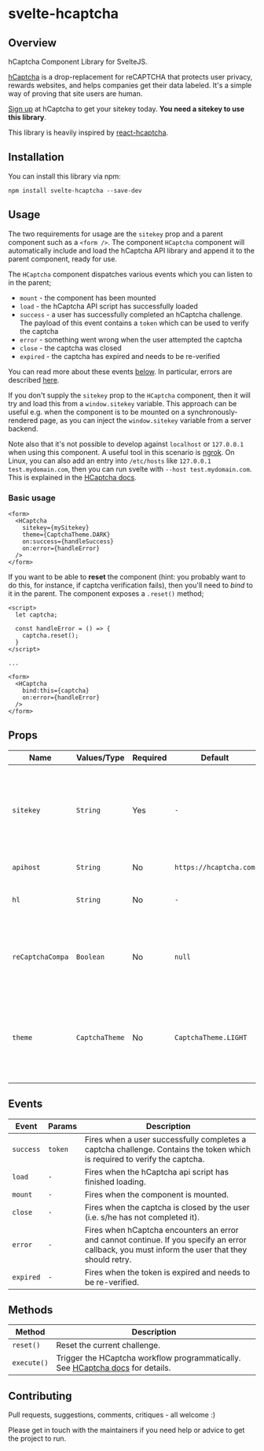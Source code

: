 # svelte-hcaptcha

## Overview

hCaptcha Component Library for SvelteJS.

[hCaptcha](https://www.hcaptcha.com/) is a drop-replacement for reCAPTCHA that protects user privacy, rewards websites, and helps companies get their data labeled. It's a
simple way of proving that site users are human.

[Sign up](https://www.hcaptcha.com/signup-interstitial) at hCaptcha to get your sitekey today. **You need a sitekey to use this library**.

This library is heavily inspired by [react-hcaptcha](https://github.com/hCaptcha/react-hcaptcha).

## Installation

You can install this library via npm:

`npm install svelte-hcaptcha --save-dev`

## Usage

The two requirements for usage are the `sitekey` prop and a parent component such as a `<form />`. The component `HCaptcha` component will automatically include and load the hCaptcha API library and append it to the parent component, ready for use.

The `HCaptcha` component dispatches various events which you can listen to in the parent;
 * `mount` - the component has been mounted
 * `load` - the hCaptcha API script has successfully loaded
 * `success` - a user has successfully completed an hCaptcha challenge. The payload of this event contains a `token` which can be used to verify the captcha
 * `error` - something went wrong when the user attempted the captcha
 * `close` - the captcha was closed
 * `expired` - the captcha has expired and needs to be re-verified

You can read more about these events [below](#events). In particular, errors are described [here](https://docs.hcaptcha.com/configuration/#error-codes).

If you don't supply the `sitekey` prop to the `HCaptcha` component, then it will try and load this from a `window.sitekey` variable. This approach can be useful e.g. when the component is to be mounted on a synchronously-rendered page, as you can inject the `window.sitekey` variable from a server backend.

Note also that it's not possible to develop against `localhost` or `127.0.0.1` when using this component. A useful tool in this scenario is [ngrok](https://ngrok.com/). On Linux, you can also add an entry into `/etc/hosts` like `127.0.0.1    test.mydomain.com`, then you can run svelte with `--host test.mydomain.com`. This is explained in the [HCaptcha docs](https://docs.hcaptcha.com/#local-development).

### Basic usage

```svelte
<form>
  <HCaptcha 
    sitekey={mySitekey} 
    theme={CaptchaTheme.DARK}
    on:success={handleSuccess}
    on:error={handleError}
  />
</form>
```

If you want to be able to **reset** the component (hint: you probably want to do this, for instance, if captcha verification fails), then you'll need to *bind* to it in the parent. The component exposes a `.reset()` method;

```svelte
<script>
  let captcha;

  const handleError = () => {
    captcha.reset();
  }
</script>

...

<form>
  <HCaptcha 
    bind:this={captcha}
    on:error={handleError}
  />
</form>
```

## Props

| Name     | Values/Type | Required | Default | Description |
|----------|-------------|----------|---------|-------------|
|`sitekey` |`String`      |Yes      | `-`     |This is your sitekey, this allows you to load captcha. If you need a sitekey, please visit [hCaptcha](https://www.hcaptcha.com/), and sign up to get your sitekey.|
|`apihost` |`String`|No|`https://hcaptcha.com`|See enterprise docs.|
|`hl`|`String`|No|`-`|Forces a specific localization. See [here](https://docs.hcaptcha.com/languages/) for supported language codes.|
|`reCaptchaCompa`|`Boolean`|No|`null`|Disable drop-in replacement for reCAPTCHA with `false` to prevent hCaptcha from injecting into `window.grecaptcha`.|
|`theme`|`CaptchaTheme`|No|`CaptchaTheme.LIGHT`|hCaptcha supports a dark mode and a light mode. By default we render the light variant; set to `CaptchaTheme.DARK` to get the dark mode variant.|

## Events

|Event    | Params  | Description  |
|---------|---------|--------------|
|`success`|`token`|Fires when a user successfully completes a captcha challenge. Contains the token which is required to verify the captcha.|
|`load`|`-`|Fires when the hCaptcha api script has finished loading.|
|`mount`|`-`|Fires when the component is mounted.|
|`close`|`-`|Fires when the captcha is closed by the user (i.e. s/he has not completed it).|
|`error`|`-`|Fires when hCaptcha encounters an error and cannot continue. If you specify an error callback, you must inform the user that they should retry.|
|`expired`|`-`|Fires when the token is expired and needs to be re-verified.|

## Methods

|Method|Description|
|------|-----------|
|`reset()`|Reset the current challenge.|
|`execute()`|Trigger the HCaptcha workflow programmatically. See [HCaptcha docs](https://docs.hcaptcha.com/configuration/#hcaptchaexecutewidgetid) for details.|

## Contributing

Pull requests, suggestions, comments, critiques - all welcome :)

Please get in touch with the maintainers if you need help or advice to get the project to run.